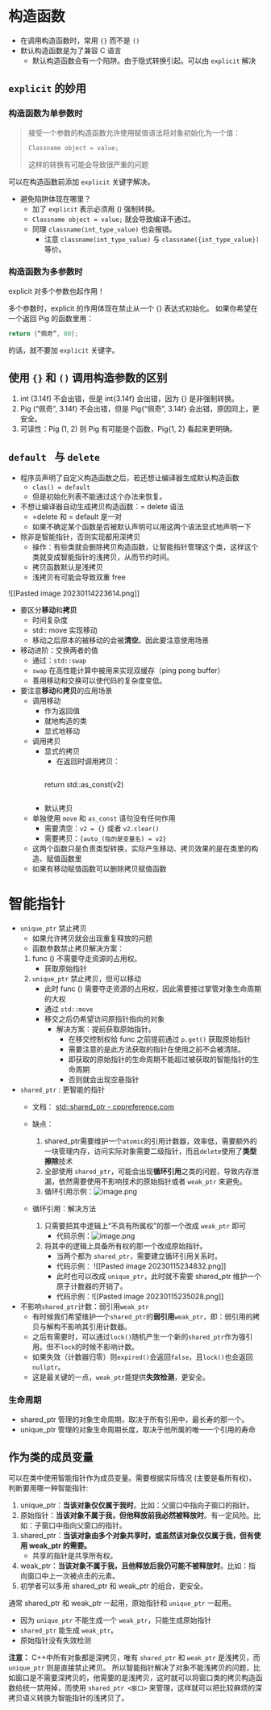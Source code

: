 # 构造函数
- 在调用构造函数时，常用 `{}` 而不是 `()` 
- 默认构造函数是为了兼容 C 语言
	- 默认构造函数会有一个陷阱。由于隐式转换引起。可以由 `explicit` 解决
## `explicit` 的妙用

### 构造函数为单参数时
>接受一个参数的构造函数允许使用赋值语法将对象初始化为一个值：
>``` cpp
>Classname object = value;
> ```
> 这样的转换有可能会导致很严重的问题

可以在构造函数前添加 `explicit` 关键字解决。

- 避免陷阱体现在哪里？
	- 加了 `explicit` 表示必须用 () 强制转换。
	- `Classname object = value;` 就会导致编译不通过。
	- 同理 `classname(int_type_value)` 也会报错。
		- 注意 `classname(int_type_value)` 与 `classname({int_type_value})` 等价。
### 构造函数为多参数时

explicit 对多个参数也起作用！

多个参数时，explicit 的作用体现在禁止从一个 {} 表达式初始化。
如果你希望在一个返回 Pig 的函数里用：
``` cpp
return {“佩奇”, 80};
```
的话，就不要加 `explicit` 关键字。

## 使用 `{}` 和 `()` 调用构造参数的区别
1. int (3.14f) 不会出错，但是 int{3.14f} 会出错，因为 {} 是非强制转换。
1. Pig (“佩奇”, 3.14f) 不会出错，但是 Pig{“佩奇”, 3.14f} 会出错，原因同上，更安全。
1. 可读性：Pig (1, 2) 则 Pig 有可能是个函数，Pig{1, 2} 看起来更明确。

## `default ` 与 `delete`
- 程序员声明了自定义构造函数之后，若还想让编译器生成默认构造函数
	 - `clas() = default`
	 - 但是初始化列表不能通过这个办法来恢复。
- 不想让编译器自动生成拷贝构造函数：= delete 语法
	- =delete 和 = default 是一对
	- 如果不确定某个函数是否被默认声明可以用这两个语法显式地声明一下
- 除非是智能指针，否则实现都用深拷贝
	-  操作：有些类就会删除拷贝构造函数，让智能指针管理这个类，这样这个类就变成智能指针的浅拷贝，从而节约时间。
	- 拷贝函数默认是浅拷贝
	- 浅拷贝有可能会导致双重 free

![[Pasted image 20230114223614.png]]
- 要区分**移动**和**拷贝**
	- 时间复杂度
	- std:: move 实现移动
	- 移动之后原本的被移动的会被**清空**。因此要注意使用场景
- 移动进阶：交换两者的值
	- 通过：`std::swap`
	- `swap` 在高性能计算中被用来实现双缓存（ping pong buffer）
	- 善用移动和交换可以使代码的复杂度变低。
- 要注意**移动**和**拷贝**的应用场景
	- 调用移动
		- 作为返回值
		- 就地构造的类
		- 显式地移动
	- 调用拷贝
		- 显式的拷贝
			- 在返回时调用拷贝：
			  ``` cpp
			return std::as_const(v2)
			```

		- 默认拷贝
	- 单独使用 `move` 和 ` as_const ` 语句没有任何作用
		- 需要清空：`v2 = {}` 或者 `v2.clear()`
		- 需要拷贝：`{auto_(指的是变量名) = v2}`
	- 这两个函数只是负责类型转换，实际产生移动、拷贝效果的是在类里的构造、赋值函数里
	- 如果有移动赋值函数可以删除拷贝赋值函数

# 智能指针

- `unique_ptr` 禁止拷贝
	- 如果允许拷贝就会出现重复释放的问题
	- 函数参数禁止拷贝解决方案：
	1. func () 不需要夺走资源的占用权。
	   - 获取原始指针
	2. `unique_ptr` 禁止拷贝，但可以移动
	   - 此时 func () 需要夺走资源的占用权，因此需要接过掌管对象生命周期的大权
	   - 通过 `std::move`
	   - 移交之后仍希望访问原指针指向的对象
		   - 解决方案：提前获取原始指针。
			   - 在移交控制权给 func 之前提前通过 `p.get()` 获取原始指针
			   - 需要注意的是此方法获取的指针在使用之前不会被清除。
			   - 即获取的原始指针的生命周期不能超过被获取的智能指针的生命周期
			   - 否则就会出现空悬指针
- `shared_ptr` : 更智能的指针
	- 文档： [std::shared_ptr - cppreference.com](https://zh.cppreference.com/w/cpp/memory/shared_ptr)
	- 缺点：
		1. shared_ptr需要维护一个`atomic`的引用计数器，效率低，需要额外的一块管理内存，访问实际对象需要二级指针，而且`delete`使用了**类型擦除**技术
		2. 全部使用 `shared_ptr`，可能会出现**循环引用**之类的问题，导致内存泄漏，依然需要使用不影响技术的原始指针或者 `weak_ptr` 来避免。
		3. 循环引用示例：![image.png](https://growlr-center-blog-image.oss-cn-beijing.aliyuncs.com/image/20230115235354.png)

	- 循环引用：解决方法
		1. 只需要把其中逻辑上“不具有所属权”的那一个改成 `weak_ptr` 即可
		   - 代码示例：![image.png](https://growlr-center-blog-image.oss-cn-beijing.aliyuncs.com/image/20230115235517.png)
		2. 将其中的逻辑上具备所有权的那一个改成原始指针。
		   - 当两个都为 `shared_ptr`，需要建立循环引用关系时。
			- 代码示例： ![[Pasted image 20230115234832.png]]
		   - 此时也可以改成 `unique_ptr`，此时就不需要 shared_ptr 维护一个原子计数器的开销了。
		   - 代码示例：![[Pasted image 20230115235028.png]]
- 不影响`shared_ptr`计数：弱引用`weak_ptr`
	- 有时候我们希望维护一个`shared_ptr`的**弱引用**`weak_ptr`，即：弱引用的拷贝与解构不影响其引用计数器。
	- 之后有需要时，可以通过`lock()`随机产生一个新的`shared_ptr`作为强引用。但不`lock`的时候不影响计数。
	- 如果失效（计数器归零）则`expired()`会返回`false`，且`lock()`也会返回`nullptr`。
	- 这是最关键的一点，`weak_ptr`能提供**失效检测**，更安全。

### 生命周期

- shared_ptr 管理的对象生命周期，取决于所有引用中，最长寿的那一个。
- unique_ptr 管理的对象生命周期长度，取决于他所属的唯一一个引用的寿命

## 作为类的成员变量

可以在类中使用智能指针作为成员变量。需要根据实际情况 (主要是看所有权)，判断要用哪一种智能指针:
1. unique_ptr：**当该对象仅仅属于我时**。比如：父窗口中指向子窗口的指针。
1. 原始指针：**当该对象不属于我，但他释放前我必然被释放时**。有一定风险。比如：子窗口中指向父窗口的指针。
1. shared_ptr：**当该对象由多个对象共享时，或虽然该对象仅仅属于我，但有使用 weak_ptr 的需要。**
	- 共享的指针是共享所有权。
1. weak_ptr：**当该对象不属于我，且他释放后我仍可能不被释放时**。比如：指向窗口中上一次被点击的元素。
1. 初学者可以多用 shared_ptr 和 weak_ptr 的组合，更安全。

通常 shared_ptr 和 weak_ptr 一起用，原始指针和 `unique_ptr` 一起用。
- 因为 `unique_ptr` 不能生成一个 `weak_ptr`，只能生成原始指针
- `shared_ptr` 能生成 `weak_ptr`。
- 原始指针没有失效检测

**注意：** C++中所有对象都是深拷贝，唯有 `shared_ptr` 和 `weak_ptr` 是浅拷贝，而 `unique_ptr` 则是直接禁止拷贝。
所以智能指针解决了对象不能浅拷贝的问题，比如窗口是不需要深拷贝的，他需要的是浅拷贝，这时就可以将窗口类的拷贝构造函数给统一禁用掉，而使用 `shared_ptr <窗口>` 来管理，这样就可以把比较麻烦的深拷贝语义转换为智能指针的浅拷贝了。